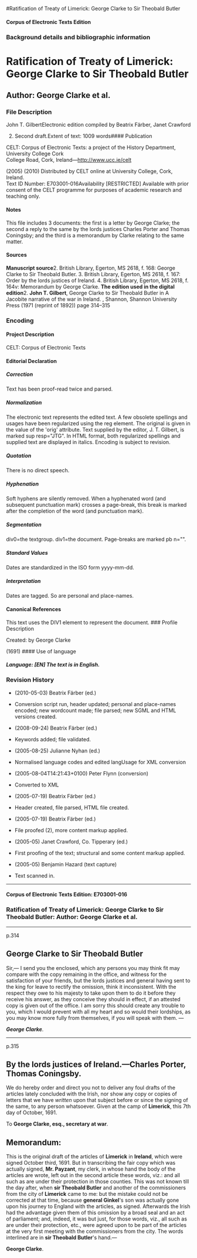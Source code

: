 

#Ratification of Treaty of Limerick: George Clarke to Sir Theobald Butler


<!-- // 
 function footNote(link) {
 openpopup = window.open(link,"openpopup","width=512,height=128,left=256,top=256,resizable=no,scrollbars=1,menubar=1,statusbar=0,toolbar=0");
}
// -->



#### Corpus of Electronic Texts Edition


### Background details and bibliographic information


Ratification of Treaty of Limerick: George Clarke to Sir Theobald Butler
========================================================================


Author: George Clarke et al.
----------------------------


### File Description

John T. GilbertElectronic edition compiled by Beatrix Färber, Janet Crawford

 2. Second draft.Extent of text: 1009 words#### Publication


CELT: Corpus of Electronic Texts: a project of the History Department, University College Cork  
College Road, Cork, Ireland—http://www.ucc.ie/celt

 (2005) (2010) Distributed by CELT online at University College, Cork, Ireland.  
Text ID Number: E703001-016Availability [RESTRICTED] 
Available with prior consent of the CELT programme for purposes of academic research and teaching only.


#### Notes

This file includes 3 documents: the first is a letter by George Clarke; the second a reply to the same by the lords justices Charles Porter and Thomas Coningsby; and the third is a memorandum by Clarke relating to the same matter.

#### Sources


**Manuscript source**2. British Library, Egerton, MS 2618, f. 168: George Clarke to Sir Theobald Butler.
3. British Library, Egerton, MS 2618, f. 167: Order by the lords justices of Ireland.
4. British Library, Egerton, MS 2618, f. 164v: Memorandum by George Clarke.
**The edition used in the digital edition**2. **John T. Gilbert**, George Clarke to Sir Theobald Butler in A Jacobite narrative of the war in Ireland. , Shannon, Shannon University Press (1971 (reprint of 1892)) page 314–315

### Encoding


#### Project Description


CELT: Corpus of Electronic Texts


#### Editorial Declaration


##### Correction


Text has been proof-read twice and parsed.


##### Normalization


The electronic text represents the edited text. A few obsolete spellings and usages have been regularized using the reg element. The original is given in the value of the 'orig' attribute. Text supplied by the editor, J. T. Gilbert, is marked sup resp="JTG". In HTML format, both regularized spellings and supplied text are displayed in italics. Encoding is subject to revision.


##### Quotation


There is no direct speech.


##### Hyphenation


Soft hyphens are silently removed. When a hyphenated word (and subsequent punctuation mark) crosses a page-break, this break is marked after the completion of the word (and punctuation mark).


##### Segmentation


div0=the textgroup. div1=the document. Page-breaks are marked pb n="".


##### Standard Values


Dates are standardized in the ISO form yyyy-mm-dd.


##### Interpretation


Dates are tagged. So are personal and place-names.


#### Canonical References


This text uses the DIV1 element to represent the document. ### Profile Description


Created: by George Clarke

 (1691) #### Use of language


##### Language: [EN] The text is in English.


### Revision History


* (2010-05-03) Beatrix Färber (ed.)

* Conversion script run, header updated; personal and place-names encoded; new wordcount made; file parsed; new SGML and HTML versions created.
* (2008-09-24) Beatrix Färber (ed.)

* Keywords added; file validated.
* (2005-08-25) Julianne Nyhan (ed.)

* Normalised language codes and edited langUsage for XML conversion
* (2005-08-04T14:21:43+0100) Peter Flynn (conversion)

* Converted to XML
* (2005-07-19) Beatrix Färber (ed.)

* Header created, file parsed, HTML file created.
* (2005-07-19) Beatrix Färber (ed.)

* File proofed (2), more content markup applied.
* (2005-05) Janet Crawford, Co. Tipperary (ed.)

* First proofing of the text; structural and some content markup applied.
* (2005-05) Benjamin Hazard (text capture)

* Text scanned in.




---


#### Corpus of Electronic Texts Edition: E703001-016


### Ratification of Treaty of Limerick: George Clarke to Sir Theobald Butler: Author: George Clarke et al.




---

p.314


**George Clarke** to **Sir Theobald Butler**
--------------------------------------------


Sir,—
I send you the enclosed, which any persons you may think fit may compare with the copy remaining in the office, and witness for the satisfaction of your friends, but the lords justices and general having sent to the king for leave to rectify the omission, think it inconsistent. With the respect they owe to his majesty to take upon them to do it before they receive his answer, as they conceive they should in effect, if an attested copy is given out of the office. I am sorry this should create any trouble to you, which I would prevent with all my heart and so would their lordships, as you may know more fully from themselves, if you will speak with them. —


***George Clarke**.*


---

p.315


By the lords justices of Ireland.—**Charles Porter**, **Thomas Coningsby**.
---------------------------------------------------------------------------


We do hereby order and direct you not to deliver any foul drafts of the articles lately concluded with the Irish, nor show any copy or copies of letters that we have *written* upon that subject before or since the signing of the same, to any person whatsoever. Given at the camp of **Limerick**, this 7th day of October, 1691.


To **George Clarke, esq., secretary at war**.


Memorandum:
-----------


This is the original draft of the articles of **Limerick** in **Ireland**, which were signed October third, 1691. But in transcribing the fair copy which was actually signed, **Mr. Payzant**, my clerk, in whose hand the body of the articles are wrote, left out in the second article these words, viz.: and all such as are under their protection in those counties. This was not known till the day after, when **sir Theobald Butler** and another of the commissioners from the city of **Limerick** came to me: but the mistake could not be corrected at that time, because **general Ginkel**'s son was actually gone upon his journey to England with the articles, as signed. Afterwards the Irish had the advantage given them of this omission by a broad seal and an act of parliament; and, indeed, it was but just, for those words, viz., all such as are under their protection, etc., were agreed upon to be part of the articles at the very first meeting with the commissioners from the city. The words interlined are in **sir Theobald Butler**'s hand.—


**George Clarke**.









